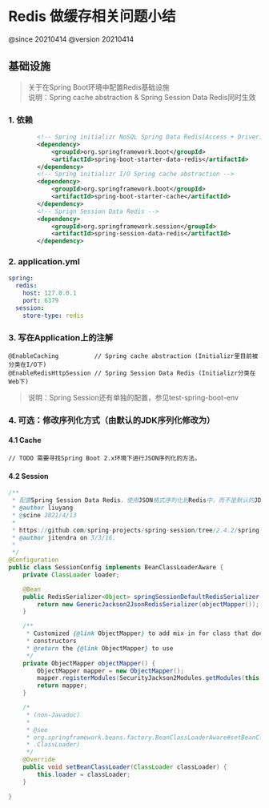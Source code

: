 # Redis 做缓存相关问题小结
@since 20210414
@version 20210414

## 基础设施 
>关于在Spring Boot环境中配置Redis基础设施  
>说明：Spring cache abstraction & Spring Session Data Redis同时生效  
### 1. 依赖
```xml
        <!-- Spring initializr NoSQL Spring Data Redis(Access + Driver)  -->
        <dependency>
            <groupId>org.springframework.boot</groupId>
            <artifactId>spring-boot-starter-data-redis</artifactId>
        </dependency>
        <!-- Spring initializr I/O Spring cache abstraction -->
        <dependency>
            <groupId>org.springframework.boot</groupId>
            <artifactId>spring-boot-starter-cache</artifactId>
        </dependency>
        <!-- Sprign Session Data Redis -->
        <dependency>
            <groupId>org.springframework.session</groupId>
            <artifactId>spring-session-data-redis</artifactId>
        </dependency>
```

### 2. application.yml
```yml
spring:
  redis:
    host: 127.0.0.1
    port: 6379
  session:
    store-type: redis
```

### 3. 写在Application上的注解
```
@EnableCaching          // Spring cache abstraction (Initializr里目前被分类在I/O下)
@EnableRedisHttpSession // Spring Session Data Redis (Initializr分类在Web下)
```
>说明：Spring Session还有单独的配置，参见test-spring-boot-env


### 4. 可选：修改序列化方式（由默认的JDK序列化修改为）
#### 4.1 Cache
```
// TODO 需要寻找Spring Boot 2.x环境下进行JSON序列化的方法。
```
#### 4.2 Session
```java
/**
 * 配置Spring Session Data Redis，使用JSON格式序列化到Redis中，而不是默认的JDK序列化。
 * @author liuyang
 * @scine 2021/4/13
 *
 * https://github.com/spring-projects/spring-session/tree/2.4.2/spring-session-samples/spring-session-sample-boot-redis-json
 * @author jitendra on 3/3/16.
 *
 */
@Configuration
public class SessionConfig implements BeanClassLoaderAware {
    private ClassLoader loader;

    @Bean
    public RedisSerializer<Object> springSessionDefaultRedisSerializer() {
        return new GenericJackson2JsonRedisSerializer(objectMapper());
    }

    /**
     * Customized {@link ObjectMapper} to add mix-in for class that doesn't have default
     * constructors
     * @return the {@link ObjectMapper} to use
     */
    private ObjectMapper objectMapper() {
        ObjectMapper mapper = new ObjectMapper();
        mapper.registerModules(SecurityJackson2Modules.getModules(this.loader));
        return mapper;
    }

    /*
     * (non-Javadoc)
     *
     * @see
     * org.springframework.beans.factory.BeanClassLoaderAware#setBeanClassLoader(java.lang
     * .ClassLoader)
     */
    @Override
    public void setBeanClassLoader(ClassLoader classLoader) {
        this.loader = classLoader;
    }

}

```

